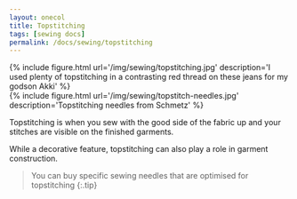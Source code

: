 ```yaml
---
layout: onecol
title: Topstitching
tags: [sewing docs]
permalink: /docs/sewing/topstitching
---
```

<div class="row">
<div class="col-md-6">
{% include figure.html
    url='/img/sewing/topstitching.jpg'
    description='I used plenty of topstitching in a contrasting red thread on these jeans for my godson Akki'
%}
</div>
<div class="col-md-6">
{% include figure.html
    url='/img/sewing/topstitch-needles.jpg'
    description='Topstitching needles from Schmetz'
%}
</div>
</div>

Topstitching is when you sew with the good side of the fabric up and your stitches are visible on the finished garments.

While a decorative feature, topstitching can also play a role in garment construction.

> You can buy specific sewing needles that are optimised for topstitching
{:.tip}

